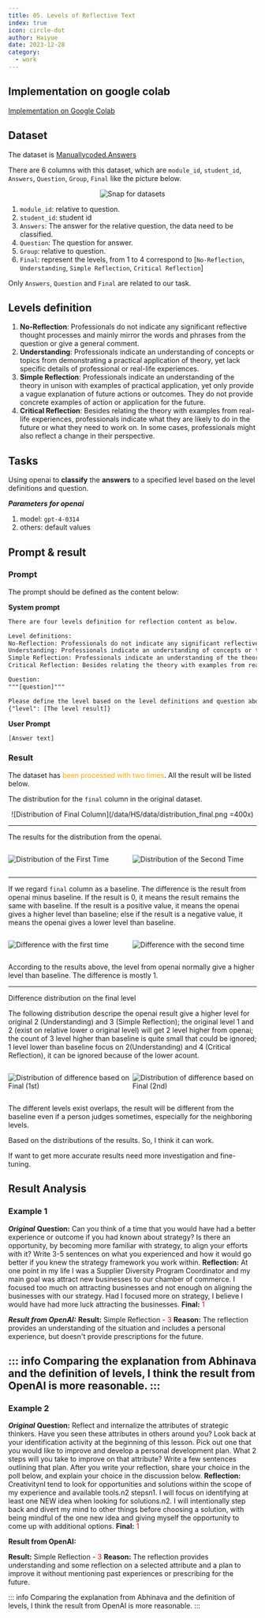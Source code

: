 ```yaml
---
title: 05. Levels of Reflective Text
index: true
icon: circle-dot
author: Haiyue
date: 2023-12-28
category:
  - work
---
```

## Implementation on google colab

[Implementation on Google Colab](https://colab.research.google.com/drive/1EPxMGd9swV3lnJuVThK3cAepl6zrlX0w?usp=sharing)

## Dataset 
The dataset is [Manuallycoded.Answers](/data/HS/data/Manuallycoded.Answers.csv)

There are 6 columns with this dataset, which are `module_id`, `student_id`, `Answers`, `Question`, `Group`, `Final` like the picture below.
<center>

![Snap for datasets](/data/HS/data/dataset.png)
</center>

1. `module_id`: relative to question.
2. `student_id`: student id
3. `Answers`: The answer for the relative question, the data need to be classified.
4. `Question`: The question for answer.
5. `Group`: relative to question.
6. `Final`: represent the levels, from 1 to 4 correspond to [`No-Reflection`, `Understanding`, `Simple Reflection`, `Critical Reflection`]

Only `Answers`, `Question` and `Final` are related to our task.

## Levels definition

1. **No-Reflection**: Professionals do not indicate any significant reflective thought processes and mainly mirror the words and phrases from the question or give a general comment.
2. **Understanding**: Professionals indicate an understanding of concepts or topics from demonstrating a practical application of theory, yet lack specific details of professional or real-life experiences.
3. **Simple Reflection**: Professionals indicate an understanding of the theory in unison with examples of practical application, yet only provide a vague explanation of future actions or outcomes. They do not provide concrete examples of action or application for the future.
4. **Critical Reflection**: Besides relating the theory with examples from real-life experiences, professionals indicate what they are likely to do in the future or what they need to work on. In some cases, professionals might also reflect a change in their perspective.

## Tasks
Using openai to **classify** the **answers** to a specified level based on the level definitions and question.

***Parameters for openai***
1. model: `gpt-4-0314`
2. others: default values

## Prompt & result
### Prompt
The prompt should be defined as the content below:

**System prompt**
``` txt
There are four levels definition for reflection content as below.

Level definitions:
No-Reflection: Professionals do not indicate any significant reflective thought processes and mainly mirror the words and phrases from the question or give a general comment.
Understanding: Professionals indicate an understanding of concepts or topics from demonstrating a practical application of theory, yet lack specific details of professional or real-life experiences.
Simple Reflection: Professionals indicate an understanding of the theory in unison with examples of practical application, yet only provide a vague explanation of future actions or outcomes. They do not provide concrete examples of action or application for the future.
Critical Reflection: Besides relating the theory with examples from real-life experiences, professionals indicate what they are likely to do in the future or what they need to work on. In some cases, professionals might also reflect a change in their perspective.

Question:
"""[question]"""

Please define the level based on the level definitions and question above. The result should be json format, like 
{"level": [The level result]}
```

**User Prompt**
``` text
[Answer text]
```

### Result
The dataset has <span style="color:orange">been processed with two times</span>. All the result will be listed below.

The distribution for the `final` column in the original dataset.
<center>
![Distribution of Final Column](/data/HS/data/distribution_final.png =400x)
</center>

---

The results for the distribution from the openai.
<div style="display: flex">
<div style="flex:1">

![Distribution of the First Time](/data/HS/data/distribution_first.png) 
</div>
<div style="flex:1">

![Distribution of the Second Time](/data/HS/data/distribution_second.png)
</div>
</div>

---
If we regard `final` column as a baseline. The difference is the result from openai minus baseline. If the result is 0, it means the result remains the same with baseline. If the result is a positive value, it means the openai gives a higher level than baseline; else if the result is a negative value, it means the openai gives a lower level than baseline.
<div style="display: flex">
<div style="flex:1">

![Difference with the first time](/data/HS/data/diff_1st.png)
</div>
<div style="flex:1">

![Difference with the second time](/data/HS/data/diff_2nd.png)
</div>
</div>

According to the results above, the level from openai normally give a higher level than baseline. The difference is mostly 1.

---
Difference distribution on the final level

The following distribution descripe the openai result give a higher level for original 2 (Understanding) and 3 (Simple Reflection); the original level 1 and 2 (exist on relative lower o original level) will get 2 level higher from openai; the count of 3 level higher than baseline is quite small that could be ignored; 1 level lower than baseline focus on 2(Understanding) and 4 (Critical Reflection), it can be ignored because of the lower acount.

<div style="display: flex">
<div style="flex:1">

![Distribution of difference based on `Final` (1st)](/data/HS/data/dis_diff_final_1st.png)
</div>
<div style="flex:1">

![Distribution of difference based on `Final` (2nd)](/data/HS/data/dis_diff_final_2nd.png)
</div>
</div>

The different levels exist overlaps, the result will be different from the baseline even if a person judges sometimes, especially for the neighboring levels.

Based on the distributions of the results. So, I think it can work.

If want to get more accurate results need more investigation and fine-tuning.




## Result Analysis

### Example 1
***Original***
**Question:** Can you think of a time that you would have had a better experience or outcome if you had known about strategy? Is there an opportunity, by becoming more familiar with strategy, to align your efforts with it? Write 3-5 sentences on what you experienced and how it would go better if you knew the strategy framework you work within.
**Reflection:** At one point in my life I was a Supplier Diversity Program Coordinator and my main goal was attract new businesses to our chamber of commerce.  I focused too much on attracting businesses and not enough on aligning the businesses with our strategy.  Had I focused more on strategy, I believe I would have had more luck attracting the businesses.
**Final:** <span style="color:red">1</span>

***Result from OpenAI:***
**Result:** Simple Reflection - <span style="color:red">3</span>
**Reason:** The reflection provides an understanding of the situation and includes a personal experience, but doesn't provide prescriptions for the future.

::: info
Comparing the explanation from Abhinava and the definition of levels, I think the result from OpenAI is more reasonable.
:::
--------------------------------------------------

### **Example 2**

***Original***
**Question:** Reflect and internalize the attributes of strategic thinkers. Have you seen these attributes in others around you? Look back at your identification activity at the beginning of this lesson. Pick out one that you would like to improve and develop a personal development plan. What 2 steps will you take to improve on that attribute? Write a few sentences outlining that plan. After you write your reflection, share your choice in the poll below, and explain your choice in the discussion below.
**Reflection:** CreativitynI tend to look for opportunities and solutions within the scope of my experience and available tools.n2 stepsn1. I will focus on identifying at least one NEW idea when looking for solutions.n2. I will intentionally step back and divert my mind to other things before choosing a solution, with being mindful of the one new idea and giving myself the opportunity to come up with additional options.
**Final:** <span style="color:red">1</span>

**Result from OpenAI:**

**Result:** Simple Reflection - <span style="color:red">3</span>
**Reason:** The reflection provides understanding and some reflection on a selected attribute and a plan to improve it without mentioning past experiences or prescribing for the future.

::: info
Comparing the explanation from Abhinava and the definition of levels, I think the result from OpenAI is more reasonable.
:::

